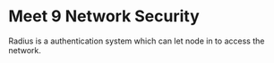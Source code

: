 Meet 9 Network Security
=======================

Radius is a authentication system which can let node in to access the network.